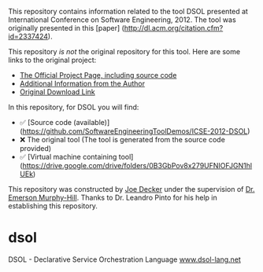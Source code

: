 This repository contains information related to the tool DSOL presented at International Conference on Software Engineering, 2012. The tool was originally presented in this [paper] (http://dl.acm.org/citation.cfm?id=2337424).

This repository _is not_ the original repository for this tool. Here are some links to the original project:
* [The Official Project Page, including source code](https://github.com/leandroshp/dsol)
* [Additional Information from the Author](http://dsol-lang.appspot.com/)
* [Original Download Link](http://dsol-lang.appspot.com/download.html)

In this repository, for DSOL you will find:
* :white_check_mark: [Source code (available)] (https://github.com/SoftwareEngineeringToolDemos/ICSE-2012-DSOL)
* :x: The original tool (The tool is generated from the source code provided)
* :white_check_mark: [Virtual machine containing tool] (https://drive.google.com/drive/folders/0B3GbPov8x279UFNIOFJGN1hlUEk)

This repository was constructed by [Joe Decker](https://github.com/jodeck80) under the supervision of [Dr. Emerson Murphy-Hill](https://github.com/CaptainEmerson). Thanks to Dr. Leandro Pinto for his help in establishing this repository.

dsol
====

DSOL - Declarative Service Orchestration Language www.dsol-lang.net
